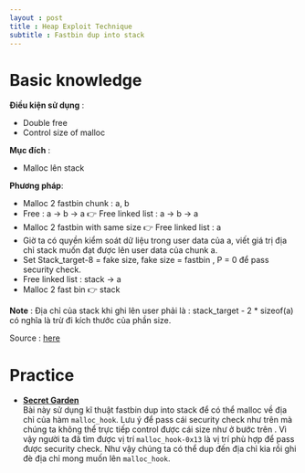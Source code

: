 ```yaml
---
layout : post 
title : Heap Exploit Technique 
subtitle : Fastbin dup into stack  
--- 
```


# Basic knowledge    

**Điều kiện sử dụng** :  
 - Double free  
 - Control size of malloc  

**Mục đích** : 
 - Malloc lên stack  

**Phương pháp**:  
 - Malloc 2 fastbin chunk : a, b  
 - Free : a -> b -> a  👉 Free linked list : a -> b -> a  
 - Malloc 2 fastbin with same size  👉 Free linked list : a  
 - Giờ ta có quyền kiểm soát dữ liệu trong user data của a, viết giá trị địa chỉ stack muốn đạt được lên user data của chunk a. 
 - Set Stack_target-8 = fake size, fake size = fastbin , P = 0  để pass security check.  
 - Free linked list : stack -> a  
 - Malloc 2 fast bin 👉 stack  

**Note** : Địa chỉ của stack khi ghi lên user phải là : stack_target - 2 * sizeof(a) có nghĩa là trừ đi kích thước của phần size.  

Source : [here](https://github.com/shellphish/how2heap/blob/master/glibc_2.25/fastbin_dup_into_stack.c)  

# Practice  
 - [**Secret Garden**](pwnable.tw)  
 Bài này sử dụng kĩ thuật fastbin dup into stack để có thể malloc về địa chỉ của hàm ```malloc_hook```. Lưu ý để pass cái security check như trên mà chúng ta không thể trực tiếp control được cái size như ở bước trên . Vì vậy người ta đã tìm được vị trí ```malloc_hook-0x13``` là vị trí phù hợp để pass được security check. Như vậy chúng ta có thể dup đến địa chỉ kia rồi ghi đè địa chỉ mong muốn lên ```malloc_hook```.   
